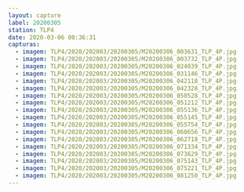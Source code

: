 ```yaml
---
layout: capture
label: 20200305
station: TLP4
date: 2020-03-06 00:36:31
capturas:
  - imagem: TLP4/2020/202003/20200305/M20200306_003631_TLP_4P.jpg
  - imagem: TLP4/2020/202003/20200305/M20200306_003732_TLP_4P.jpg
  - imagem: TLP4/2020/202003/20200305/M20200306_024039_TLP_4P.jpg
  - imagem: TLP4/2020/202003/20200305/M20200306_031146_TLP_4P.jpg
  - imagem: TLP4/2020/202003/20200305/M20200306_042118_TLP_4P.jpg
  - imagem: TLP4/2020/202003/20200305/M20200306_042328_TLP_4P.jpg
  - imagem: TLP4/2020/202003/20200305/M20200306_050528_TLP_4P.jpg
  - imagem: TLP4/2020/202003/20200305/M20200306_051212_TLP_4P.jpg
  - imagem: TLP4/2020/202003/20200305/M20200306_055136_TLP_4P.jpg
  - imagem: TLP4/2020/202003/20200305/M20200306_055145_TLP_4P.jpg
  - imagem: TLP4/2020/202003/20200305/M20200306_055754_TLP_4P.jpg
  - imagem: TLP4/2020/202003/20200305/M20200306_060656_TLP_4P.jpg
  - imagem: TLP4/2020/202003/20200305/M20200306_062718_TLP_4P.jpg
  - imagem: TLP4/2020/202003/20200305/M20200306_071334_TLP_4P.jpg
  - imagem: TLP4/2020/202003/20200305/M20200306_073629_TLP_4P.jpg
  - imagem: TLP4/2020/202003/20200305/M20200306_075143_TLP_4P.jpg
  - imagem: TLP4/2020/202003/20200305/M20200306_075221_TLP_4P.jpg
  - imagem: TLP4/2020/202003/20200305/M20200306_081250_TLP_4P.jpg
---
```

